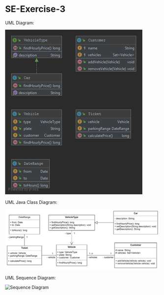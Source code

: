 # SE-Exercise-3
UML Diagram: <br>

![UML Diagram](https://github.com/paraskevasleivadaros/SE-Exercise-3/blob/master/Top-Level%20Package.png)

UML Java Class Diagram: <br>

![UML Java Class Diagram](https://github.com/paraskevasleivadaros/SE-Exercise-3/blob/master/%CE%94%CE%B9%CE%AC%CE%B3%CF%81%CE%B1%CE%BC%CE%BC%CE%B1%20%CE%9A%CE%BB%CE%AC%CF%83%CE%B5%CF%89%CE%BD.png)

UML Sequence Diagram: <br>

![Sequence Diagram]()
